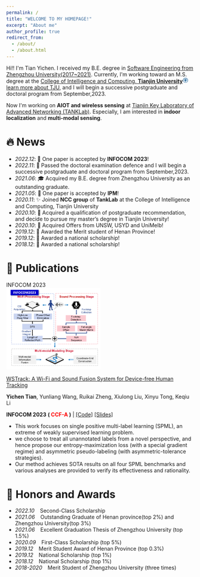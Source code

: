 ```yaml
---
permalink: /
title: "WELCOME TO MY HOMEPAGE!"
excerpt: "About me"
author_profile: true
redirect_from: 
  - /about/
  - /about.html
---
```

<span class='anchor' id='about-me'></span>

Hi!! I'm Tian Yichen. I received my B.E. degree in [Software Engineering from Zhengzhou University(2017~2021)](http://softschool.zzu.edu.cn/). Currently, I'm working toward an M.S. degree at the [College of Intelligence and Computing, **Tianjin University**](http://cic.tju.edu.cn/english/home.htm)<img src='images/logo_TJU.png' style='width: 1.1em;'> [learn more about TJU](http://www.tju.edu.cn/english/index.htm), and I will begin a successive postgraduate and doctoral program from September,2023.

Now I'm working on **AIOT and wireless sensing** at [Tianjin Key Laboratory of Advanced Networking (TANKLab)](http://tj.teacher.360eol.com/teacherBasic/preview?teacherId=12111). Especially, I am interested in **indoor localization** and **multi-modal sensing**. 

# 🔥 News
- *2022.12*: 🎉 One paper is accepted by **INFOCOM 2023**!
- *2022.11*: 🎉 Passed the doctoral examination defence and I will begin a successive postgraduate and doctoral program from September,2023.
- *2021.06*: 🎓 Acquired my B.E. degree from Zhengzhou University as an outstanding graduate.
- *2021.05*: 🎉 One paper is accepted by **IPM**!
- *2020.11*: ✨ Joined **NCC group** of **TankLab** at the College of Intelligence and Computing,  Tianjin University
- *2020.10*: 🎉 Acquired a qualification of postgraduate recommendation, and decide to pursue my master’s degree in Tianjin University!
- *2020.10*: 🎉 Acquired Offers from UNSW, USYD and UniMelb!
- *2019.12*: 🎉 Awarded the Merit student of Henan Province!
- *2019.12*: 🏅 Awarded a national scholarship!
- *2018.12*: 🏅 Awarded a national scholarship!


# 📝 Publications

<div class='paper-box'><div class='paper-box-image'><div><div class="badge">INFOCOM 2023</div><img src='images/wstrack.png' alt="sym" width="50%"></div></div>
<div class='paper-box-text' markdown="1">

[WSTrack: A Wi-Fi and Sound Fusion System for Device-free Human Tracking](https://tiantyc.github.io/)

**Yichen Tian**, Yunliang Wang, Ruikai Zheng, Xiulong Liu, Xinyu Tong, Keqiu Li

**INFOCOM 2023** **(<font color=red> CCF-A </font>)** | [[Code]](https://github.com/Correr-Zhou/SPML-AckTheUnknown) [[Slides]](resources/acktheunknown_10min_slides.pdf)
- This work focuses on single positive multi-label learning (SPML), an extreme of weakly supervised learning problem.
- we choose to treat all unannotated labels from a novel perspective, and hence propose our entropy-maximization loss (with a special gradient regime) and asymmetric pseudo-labeling (with asymmetric-tolerance strategies).
- Our method achieves SOTA results on all four SPML benchmarks and various analyses are provided to verify its effectiveness and rationality.
</div>
</div>
 



# 🏅 Honors and Awards
- *2022.10* &ensp; Second-Class Scholarship
- *2021.06* &ensp; Outstanding Graduate of Henan province(top 2%) and Zhengzhou University(top 3%)
- *2021.06* &ensp; Excellent Graduation Thesis of Zhengzhou University (top 1.5%)
- *2020.09* &ensp; First-Class Scholarship (top 5%)
- *2019.12* &ensp; Merit Student Award of Henan Province (top 0.3%)
- *2019.12* &ensp; National Scholarship (top 1%)
- *2018.12* &ensp; National Scholarship (top 1%)
- *2018-2020* &ensp; Merit Student of Zhengzhou University (three times)
